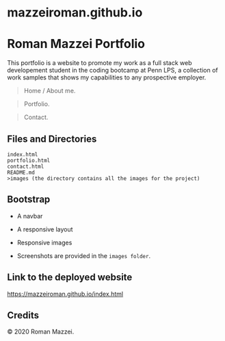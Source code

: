 # mazzeiroman.github.io

# Roman Mazzei Portfolio
This portfolio is a website to promote my work as a full stack web developement student in the coding bootcamp at Penn LPS, a collection of work samples that shows my capabilities to any prospective employer. 

>Home / About me.

>Portfolio.

>Contact.

## Files and Directories

```
index.html
portfolio.html
contact.html
README.md
>images (the directory contains all the images for the project)
```
## Bootstrap
   * A navbar

   * A responsive layout

   * Responsive images

   * Screenshots are provided in the `images folder`.

## Link to the deployed website
https://mazzeiroman.github.io/index.html

## Credits

© 2020 Roman Mazzei.
